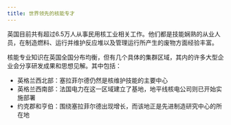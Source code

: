 ```yaml
---
title: 世界领先的核能专才
---
```


英国目前共有超过6.5万人从事民用核工业相关工作。他们都是技能娴熟的从业人员，在制造燃料、运行并维护反应堆以及管理运行所产生的废物方面经验丰富。

核能专业知识在英国全国分布均衡，但有几个具体的集群区域，其内的许多大型企业会分享研发成果和思想见解。其中包括：
- 英格兰西北部：塞拉菲尔德仍然是核维护技能的主要中心
- 英格兰西南部：法国电力在这一区域建立了基地，地平线核电公司则已开始实施部署
- 约克郡和亨伯：围绕塞拉菲尔德出现增长，而该地正是先进制造研究中心的所在地
